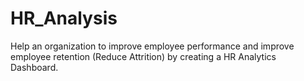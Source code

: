 # HR_Analysis
Help an organization to improve employee performance and improve employee retention (Reduce Attrition) by creating a HR Analytics Dashboard.
